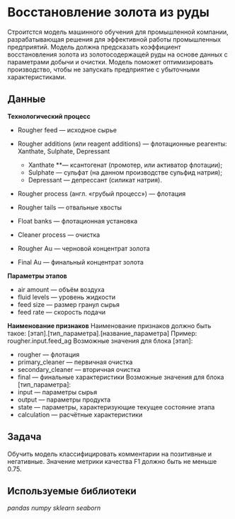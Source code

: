 
# Восстановление золота из руды

Строитстся модель машинного обучения для промышленной компании, разрабатывающая решения для эффективной работы промышленных предприятий. Модель должна предсказать коэффициент восстановления золота из золотосодержащей руды на основе данных с параметрами добычи и очистки. Модель поможет оптимизировать производство, чтобы не запускать предприятие с убыточными характеристиками.

## Данные

**Технологический процесс**
- Rougher feed — исходное сырье
- Rougher additions (или reagent additions) — флотационные реагенты: Xanthate, Sulphate, Depressant
  
  * Xanthate **— ксантогенат (промотер, или активатор флотации);
  * Sulphate — сульфат (на данном производстве сульфид натрия);
  * Depressant — депрессант (силикат натрия).
- Rougher process (англ. «грубый процесс») — флотация
- Rougher tails — отвальные хвосты
- Float banks — флотационная установка
- Cleaner process — очистка
- Rougher Au — черновой концентрат золота
- Final Au — финальный концентрат золота

**Параметры этапов**
- air amount — объём воздуха
- fluid levels — уровень жидкости
- feed size — размер гранул сырья
- feed rate — скорость подачи


**Наименование признаков**
Наименование признаков должно быть такое:
[этап].[тип_параметра].[название_параметра]
Пример: rougher.input.feed_ag
Возможные значения для блока [этап]:
- rougher — флотация
- primary_cleaner — первичная очистка
- secondary_cleaner — вторичная очистка
- final — финальные характеристики
Возможные значения для блока [тип_параметра]:
- input — параметры сырья
- output — параметры продукта
- state — параметры, характеризующие текущее состояние этапа
- calculation — расчётные характеристики

## Задача

Обучить модель классифицировать комментарии на позитивные и негативные. Значение метрики качества F1 должно быть не меньше 0.75.

## Используемые библиотеки
*pandas* *numpy* *sklearn* *seaborn*
